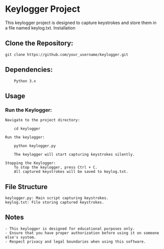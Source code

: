 # Keylogger Project

This keylogger project is designed to capture keystrokes and store them in a file named keylog.txt.
Installation

## Clone the Repository:

    git clone https://github.com/your_username/keylogger.git

## Dependencies:
        Python 3.x

## Usage

### Run the Keylogger:
    Navigate to the project directory:

        cd keylogger

    Run the keylogger:

        python keylogger.py

        The keylogger will start capturing keystrokes silently.

    Stopping the Keylogger:
        To stop the keylogger, press Ctrl + C.
        All captured keystrokes will be saved to keylog.txt.

## File Structure

    keylogger.py: Main script capturing keystrokes.
    keylog.txt: File storing captured keystrokes.

## Notes

    - This keylogger is designed for educational purposes only.
    - Ensure that you have proper authorization before using it on someone else's system.
    - Respect privacy and legal boundaries when using this software.
